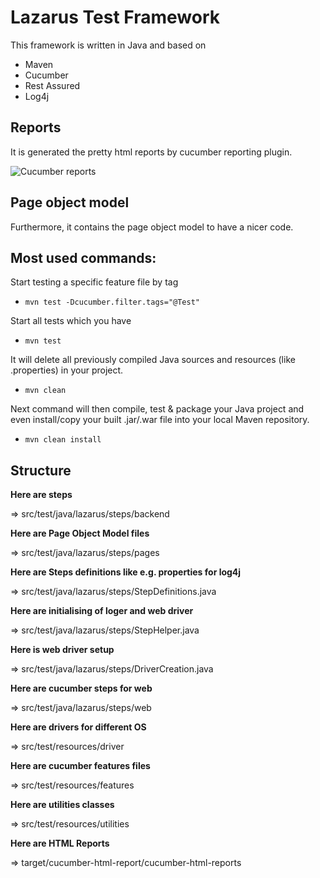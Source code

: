 # Lazarus Test Framework

This framework is written in Java and based on 

- Maven
- Cucumber
- Rest Assured
- Log4j

## Reports
It is generated the pretty html reports by cucumber reporting plugin.

![Cucumber reports](https://i.imgur.com/zsw8DXI.png)

## Page object model
Furthermore, it contains the page object model to have a nicer code.

## Most used commands:

Start testing a specific feature file by tag
- `mvn test -Dcucumber.filter.tags="@Test"`

Start all tests which you have
- `mvn test`

It will delete all previously compiled Java sources and resources (like .properties) in your project. 
- `mvn clean`

Next command will then compile, test & package your Java project and even install/copy your built .jar/.war file into your local Maven repository.
- `mvn clean install`

## Structure

**Here are steps**

=> src/test/java/lazarus/steps/backend

**Here are Page Object Model files**

=> src/test/java/lazarus/steps/pages

**Here are Steps definitions like e.g. properties for log4j**

=> src/test/java/lazarus/steps/StepDefinitions.java

**Here are initialising of loger and web driver**

=> src/test/java/lazarus/steps/StepHelper.java

**Here is web driver setup**

=> src/test/java/lazarus/steps/DriverCreation.java

**Here are cucumber steps for web**

=> src/test/java/lazarus/steps/web

**Here are drivers for different OS**

=> src/test/resources/driver

**Here are cucumber features files**

=> src/test/resources/features

**Here are utilities classes**

=> src/test/resources/utilities

**Here are HTML Reports**

=> target/cucumber-html-report/cucumber-html-reports
